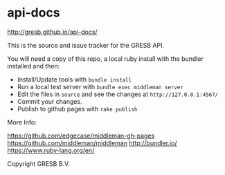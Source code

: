 # api-docs
http://gresb.github.io/api-docs/

This is the source and issue tracker for the GRESB API.

You will need a copy of this repo, a local ruby install with the bundler installed and then:

* Install/Update tools with `bundle install`
* Run a local test server with `bundle exec middleman server`
* Edit the files in `source` and see the changes at `http://127.0.0.1:4567/`
* Commit your changes.
* Publish to github pages with `rake publish`

More Info:

https://github.com/edgecase/middleman-gh-pages
https://github.com/middleman/middleman
http://bundler.io/
https://www.ruby-lang.org/en/

Copyright GRESB B.V.
